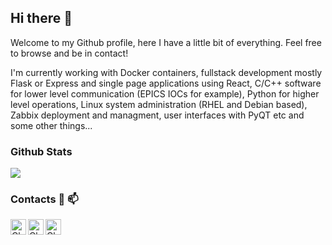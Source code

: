 Hi there 👋
-----------

Welcome to my Github profile, here I have a little bit of everything. Feel free to browse and be in contact!

I'm currently working with Docker containers, fullstack development mostly Flask or Express and single page applications using React, C/C++ software for lower level communication (EPICS IOCs for example), Python for higher level operations, Linux system administration (RHEL and Debian based), Zabbix deployment and managment, user interfaces with PyQT etc and some other things...

### Github Stats

<p>
<img src = "https://github-readme-stats.vercel.app/api?username=carneirofc&show_icons=true&theme=nightowl&line_height=27">
</p>

### Contacts 📩 📫

<a href="https://github.com/carneirofc"><img align="left" alt="Claudio Github" width="25px" src="https://cdn.jsdelivr.net/npm/simple-icons@v3/icons/github.svg"/></a>

<a href="https://www.linkedin.com/in/cl%C3%A1udio-carneiro-458b27195/"><img align="left" alt="Claudio Linkedin" width="25px" src="https://cdn.jsdelivr.net/npm/simple-icons@v3/icons/linkedin.svg"/></a>

<a href="mailto:claudiofcarneiro@hotmail.com"><img align="left" alt="Claudio Outlook" width="25px" src="https://cdn.jsdelivr.net/npm/simple-icons@3.12.0/icons/microsoftoutlook.svg"/></a>
<br></br>


<!--
**carneirofc/carneirofc** is a ✨ _special_ ✨ repository because its `README.md` (this file) appears on your GitHub profile.

Here are some ideas to get you started:

- 🔭 I’m currently working on ...
- 🌱 I’m currently learning ...
- 👯 I’m looking to collaborate on ...
- 🤔 I’m looking for help with ...
- 💬 Ask me about ...
- 📫 How to reach me: ...
- 😄 Pronouns: ...
- ⚡ Fun fact: ...
-->
